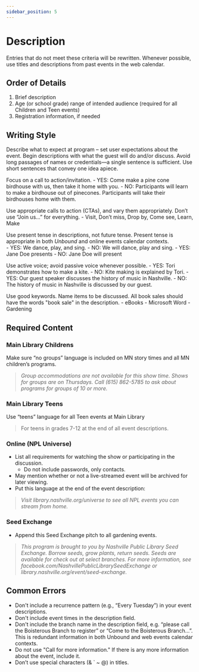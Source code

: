 ```yaml
---
sidebar_position: 5
---
```


# Description
Entries that do not meet these criteria will be rewritten. Whenever possible, use titles and descriptions from past events in the web calendar.

## Order of Details

1. Brief description
1. Age (or school grade) range of intended audience (required for all Children and Teen events)
1. Registration information, if needed

## Writing Style
Describe what to expect at program – set user expectations about the event. Begin descriptions with what the guest will do and/or discuss. Avoid long passages of names or credentials—a single sentence is sufficient. Use short sentences that convey one idea apiece.

Focus on a call to action/invitation.
    - YES: Come make a pine cone birdhouse with us, then take it home with you.
    - NO: Participants will learn to make a birdhouse out of pinecones. Participants will take their birdhouses home with them.

Use appropriate calls to action (CTAs), and vary them appropriately.  Don’t use “Join us...” for everything.
    - Visit, Don’t miss, Drop by, Come see, Learn, Make

Use present tense in descriptions, not future tense. Present tense is appropriate in both _Unbound_ and online events calendar contexts.  
    - YES: We dance, play, and sing.
    - NO: We will dance, play and sing.
    - YES: Jane Doe presents
    - NO: Jane Doe will present

Use active voice; avoid passive voice whenever possible.
    - YES: Tori demonstrates how to make a kite.
    - NO: Kite making is explained by Tori.
    - YES: Our guest speaker discusses the history of music in Nashville.
    - NO: The history of music in Nashville is discussed by our guest.

Use good keywords. Name items to be discussed. All book sales should have the words "book sale" in the description.
    - eBooks
    - Microsoft Word
    - Gardening

## Required Content
### Main Library Childrens
Make sure “no groups” language is included on MN story times and all MN children’s programs.

> _Group accommodations are not available for this show time. Shows for groups are on Thursdays. Call (615) 862-5785 to ask about programs for groups of 10 or more._

### Main Library Teens
Use “teens” language for all Teen events at Main Library
> For teens in grades 7-12 at the end of all event descriptions.

### Online (NPL Universe)
- List all requirements for watching the show or participating in the discussion.
    - Do not include passwords, only contacts.
- May mention whether or not a live-streamed event will be archived for later viewing.
- Put this language at the end of the event description:

> _Visit library.nashville.org/universe to see all NPL events you can stream from home._

### Seed Exchange
- Append this Seed Exchange pitch to all gardening events.

> _This program is brought to you by Nashville Public Library Seed Exchange. Borrow seeds, grow plants, return seeds. Seeds are available for check out at select branches. For more information, see facebook.com/NashvillePublicLibrarySeedExchange or library.nashville.org/event/seed-exchange._

## Common Errors
- Don't include a recurrence pattern (e.g., “Every Tuesday”) in your event descriptions.
- Don't include event times in the description field.  
- Don't include the branch name in the description field, e.g. “please call the Boisterous Branch to register” or “Come to the Boisterous Branch…”. This is redundant information in both Unbound and web events calendar contexts.
- Do not use "Call for more information." If there is any more information about the event, include it.
-	Don’t use special characters (& ` ~ @) in titles.
